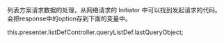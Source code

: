 
列表方案请求数据的处理，从网络请求的 Initiator 中可以找到发起请求的代码。会把response中的option存到下面的变量中。

this.presenter.listDefController.queryListDef.lastQueryObject;
